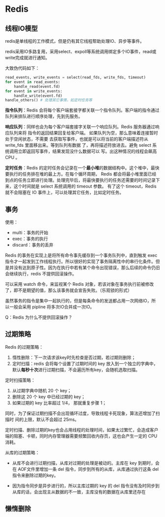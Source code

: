 # Redis

## 线程IO模型

redis是单线程的工作模式，但是仍有其它线程帮助处理IO、异步等事件。

redis采用IO多路复用，采用select、expoll等系统调用绑定多个IO事件，read或write完成就进行通知。

大致伪代码如下：

```python
read_events, write_events = select(read_fds, write_fds, timeout)
for event in read_events:
	handle_read(event.fd)
for event in write_events:
	handle_write(event.fd)
handle_others() # 处理其它事情，如定时任务等
```

**指令队列**：Redis 会将每个客户端套接字都关联一个指令队列。客户端的指令通过队列来排队进行顺序处理，先到先服务。  

**响应队列**：同样也会为每个客户端套接字关联一个响应队列。Redis 服务器通过响应队列来将
指令的返回结果回复给客户端。 如果队列为空，那么意味着连接暂时处于空闲状态，不需要
去获取写事件，也就是可以将当前的客户端描述符从 write_fds 里面移出来。等到队列有数据
了，再将描述符放进去。避免 select 系统调用立即返回写事件，结果发现没什么数据可以
写。出这种情况的线程会飙高 CPU 。

**定时任务**：Redis 的定时任务会记录在一个**最小堆**的数据结构中。这个堆中，最快要执行的任务排在堆的最上方。在每个循环周期， Redis 都会将最小堆里面已经到点的任务立即进行处理。处理完毕后，将最快要执行的任务还需要的时间记录下来，这个时间就是 select 系统调用的 timeout 参数。  有了这个 timeout，Redis 就不会阻塞在 IO 事件上，可以处理其它任务，比如定时任务。



## 事务

使用：

- multi：事务的开始
- exec：事务的执行
- discard：事务的丢弃

Redis 的事务在实现上是将所有命令事先缓存到一个事务队列中，直到触发 exec 指令才一起发到工作线程执行。所以很好的实现了事务隔离性中的串行化条件。但是并没有达到原子性。因为在执行中若有某个命令出现错误，那么后续的命令仍旧会继续执行，redis 不提供回滚操作。

可以采用 watch 命令，来监视某个 Redis 对象，若该对象在事务执行前被修改了，即不是期望的值，那么该事务就会宣告失败。（乐观锁的形式）

虽然事务的指令是集中一起执行的，但是每条命令的发送都占用一次网络IO，所以一般会采用 pipline 将多次IO合并成一次IO。



Q：Redis 为什么不提供回滚操作？



## 过期策略

Redis 的过期策略：

1. 惰性删除：下一次请求该key时先检查是否过期，若过期则删除；
2. 定时扫描：redis 会将每个设置了过期时间的 key 放入到一个独立的字典中，默认**每秒十次**进行过期扫描，不会遍历所有key，会随机选取扫描。

定时扫描策略：

1. 从过期字典中随机 20 个 key；
2. 删除这 20 个 key 中已经过期的 key；
3. 如果过期的 key 比率超过 1/4， 那就重复步骤 1；  

同时，为了保证过期扫描不会出现循环过度，导致线程卡死现象，算法还增加了扫描时
间的上限，默认不会超过 25ms。

定时扫描、删除过期的key也会占用线程的处理时间，如果太过繁忙，会造成客户端的阻塞、卡顿，同时内存管理器需要频繁回收内存页，这也会产生一定的 CPU 消耗。



从库的过期策略：

- 从库不会进行过期扫描，从库对过期的处理是被动的。主库在 key 到期时，会在 AOF文件里增加一条 del 指令，同步到所有的从库，从库通过执行这条 del 指令来删除过期的key。

- 因为指令同步是异步进行的，所以主库过期的 key 的 del 指令没有及时同步到从库的话，会出现主从数据的不一致，主库没有的数据在从库里还存在  



## 懒惰删除

